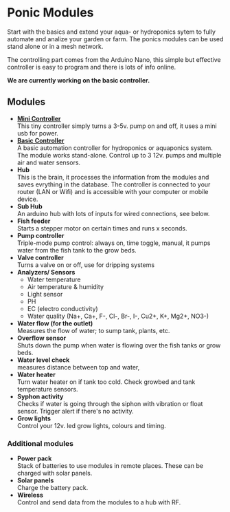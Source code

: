 # Ponic Modules
<p>Start with the basics and extend your aqua- or hydroponics sytem to fully automate and analize your garden or farm. The ponics modules can be used stand alone or in a mesh network.</p>
<p>The controlling part comes from the Arduino Nano, this simple but effective controller is easy to program and there is lots of info online.</p>

<p><strong>We are currently working on the basic controller.</strong></p>

<h2>Modules</h2>
<ul>
    <li>
            <strong><a href="https://github.com/Modpon/mini-controller">Mini Controller</a></strong>
        <br>
            This tiny controller simply turns a 3-5v. pump on and off, it uses a mini usb for power.
    </li>
    <li>
            <strong><a href="https://github.com/Modpon/basic-controller-hardware">Basic Controller</a></strong>
        <br>
            A basic automation controller for hydroponics or aquaponics system. The module works stand-alone.
        Control up to 3 12v. pumps and multiple air and water sensors.
    </li>
    <li>
            <strong>Hub</strong>
        <br>
            This is the brain, it processes the information from the modules and saves evrything in the database. The controller is connected to your router
            (LAN or Wifi) and is accessible with your computer or mobile device.
    </li>
    <li>
            <strong>Sub Hub</strong>
        <br>
            An arduino hub with lots of inputs for wired connections, see below.
    </li>
    <li>
            <strong>Fish feeder</strong>
        <br>
            Starts a stepper motor on certain times and runs x seconds.
    </li>
    <li>
            <strong>Pump controller</strong>
<br>
            Triple-mode pump control: always on, time toggle, manual, it pumps water from the fish tank to the grow beds.
    </li>
    <li>
            <strong>Valve controller</strong>
<br>
            Turns a valve on or off, use for dripping systems
    </li>
    <li>
            <strong>Analyzers/ Sensors</strong>
        <ul>
            <li>Water temperature
            </li>
            <li>Air temperature &amp; humidity
            </li>
            <li>Light sensor
            </li>
            <li>PH
            </li>
            <li>EC (electro conductivity)
            </li>
            <li>Water quality (Na+, Ca+, F-, Cl-, Br-, I-, Cu2+, K+, Mg2+, NO3-)
            </li>
        </ul>
    </li>
    <li>
            <strong>Water flow (for the outlet)</strong>
<br>
            Measures the flow of water; to sump tank, plants, etc.
    </li>
    <li>
            <strong>Overflow sensor</strong>
<br>
            Shuts down the pump when water is flowing over the fish tanks or grow beds.
    </li>
    <li>
            <strong>Water level check</strong>
<br>
            measures distance between top and water,
    </li>
    <li>
            <strong>Water heater</strong>
<br>
            Turn water heater on if tank too cold. Check growbed and tank temperature sensors.
    </li>
    <li>
            <strong>Syphon activity</strong>
<br>
            Checks if water is going through the siphon with vibration or float sensor. Trigger alert if there's no activity.
    </li>
    <li>
            <strong>Grow lights</strong>
<br>
            Control your 12v. led grow lights, colours and timing.
    </li>
</ul>
    <h3>Additional modules</h3>
<ul>
    <li>
            <strong>
                Power pack
            </strong><br/>
            Stack of batteries to use modules in remote places. These can be charged with solar panels.
    </li>
    <li>
            <strong>
                Solar panels
            </strong><br/>
            Charge the battery pack.
    </li>
    <li>
            <strong>Wireless</strong>
            <br/>
            Control and send data from the modules to a hub with RF.
    </li>
</ul>
